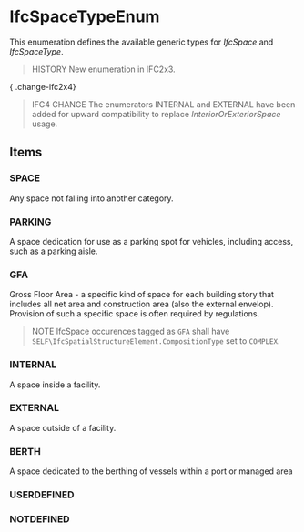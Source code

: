 # IfcSpaceTypeEnum

This enumeration defines the available generic types for _IfcSpace_ and _IfcSpaceType_.

> HISTORY  New enumeration in IFC2x3.

{ .change-ifc2x4}
> IFC4 CHANGE  The enumerators INTERNAL and EXTERNAL have been added for upward compatibility to replace _InteriorOrExteriorSpace_ usage.

## Items

### SPACE
Any space not falling into another category.

### PARKING
A space dedication for use as a parking spot for vehicles, including access, such as a parking aisle.

### GFA
Gross Floor Area - a specific kind of space for each building story that includes all net area and construction area (also the external envelop). Provision of such a specific space is often required by regulations.

> NOTE IfcSpace occurences tagged as `GFA` shall have `SELF\IfcSpatialStructureElement.CompositionType` set to `COMPLEX`.

### INTERNAL
A space inside a facility.

### EXTERNAL
A space outside of a facility.

### BERTH
A space dedicated to the berthing of vessels within a port or managed area

### USERDEFINED


### NOTDEFINED

